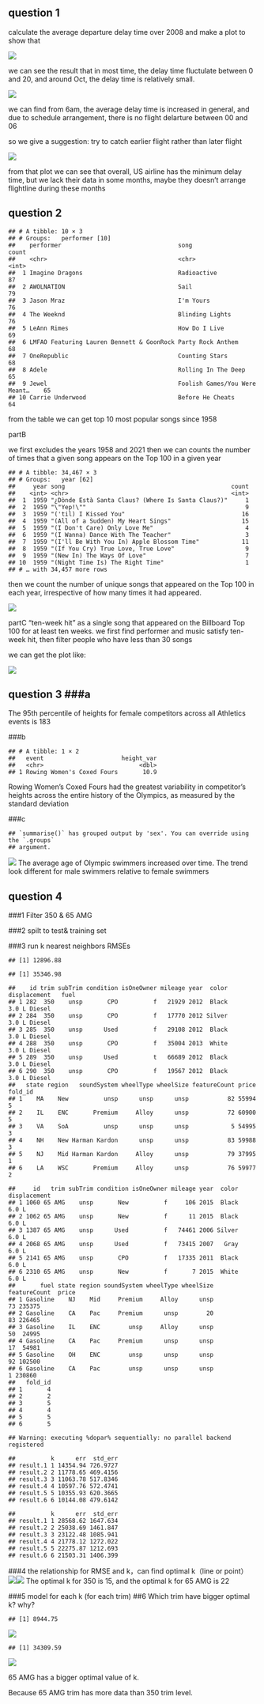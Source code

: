 ## question 1

calculate the average departure delay time over 2008 and make a plot to
show that

![](Assignment-1_files/figure-markdown_strict/plot%20average%20departure%20delay%20time%20over%202008-1.png)

we can see the result that in most time, the delay time fluctulate
between 0 and 20, and around Oct, the delay time is relatively small.

![](Assignment-1_files/figure-markdown_strict/delay%20day-1.png)

we can find from 6am, the average delay time is increased in general,
and due to schedule arrangement, there is no flight delarture between 00
and 06

so we give a suggestion: try to catch earlier flight rather than later
flight

![](Assignment-1_files/figure-markdown_strict/delay%20time%20affected%20by%20airline-1.png)

from that plot we can see that overall, US airline has the minimum delay
time, but we lack their data in some months, maybe they doesn’t arrange
flightline during these months

## question 2

    ## # A tibble: 10 × 3
    ## # Groups:   performer [10]
    ##    performer                                 song                          count
    ##    <chr>                                     <chr>                         <int>
    ##  1 Imagine Dragons                           Radioactive                      87
    ##  2 AWOLNATION                                Sail                             79
    ##  3 Jason Mraz                                I'm Yours                        76
    ##  4 The Weeknd                                Blinding Lights                  76
    ##  5 LeAnn Rimes                               How Do I Live                    69
    ##  6 LMFAO Featuring Lauren Bennett & GoonRock Party Rock Anthem                68
    ##  7 OneRepublic                               Counting Stars                   68
    ##  8 Adele                                     Rolling In The Deep              65
    ##  9 Jewel                                     Foolish Games/You Were Meant…    65
    ## 10 Carrie Underwood                          Before He Cheats                 64

from the table we can get top 10 most popular songs since 1958

partB

we first excludes the years 1958 and 2021 then we can counts the number
of times that a given song appears on the Top 100 in a given year

    ## # A tibble: 34,467 × 3
    ## # Groups:   year [62]
    ##     year song                                               count
    ##    <int> <chr>                                              <int>
    ##  1  1959 "¿Dònde Està Santa Claus? (Where Is Santa Claus?)"     1
    ##  2  1959 "\"Yep!\""                                             9
    ##  3  1959 "('til) I Kissed You"                                 16
    ##  4  1959 "(All of a Sudden) My Heart Sings"                    15
    ##  5  1959 "(I Don't Care) Only Love Me"                          4
    ##  6  1959 "(I Wanna) Dance With The Teacher"                     3
    ##  7  1959 "(I'll Be With You In) Apple Blossom Time"            11
    ##  8  1959 "(If You Cry) True Love, True Love"                    9
    ##  9  1959 "(New In) The Ways Of Love"                            7
    ## 10  1959 "(Night Time Is) The Right Time"                       1
    ## # … with 34,457 more rows

then we count the number of unique songs that appeared on the Top 100 in
each year, irrespective of how many times it had appeared.

![](Assignment-1_files/figure-markdown_strict/show%20musical%20diversity%20over%20the%20years-1.png)

partC “ten-week hit” as a single song that appeared on the Billboard Top
100 for at least ten weeks. we first find performer and music satisfy
ten-week hit, then filter people who have less than 30 songs

we can get the plot like:

![](Assignment-1_files/figure-markdown_strict/ten_week_hit_musicians%20list-1.png)
## question 3 ###a

The 95th percentile of heights for female competitors across all
Athletics events is 183

###b

    ## # A tibble: 1 × 2
    ##   event                      height_var
    ##   <chr>                           <dbl>
    ## 1 Rowing Women's Coxed Fours       10.9

Rowing Women’s Coxed Fours had the greatest variability in competitor’s
heights across the entire history of the Olympics, as measured by the
standard deviation

###c

    ## `summarise()` has grouped output by 'sex'. You can override using the `.groups`
    ## argument.

![](Assignment-1_files/figure-markdown_strict/unnamed-chunk-4-1.png) The
average age of Olympic swimmers increased over time. The trend look
different for male swimmers relative to female swimmers

## question 4

###1 Filter 350 & 65 AMG

###2 spilt to test& training set

###3 run k nearest neighbors RMSEs

    ## [1] 12896.88

    ## [1] 35346.98

    ##    id trim subTrim condition isOneOwner mileage year  color displacement   fuel
    ## 1 282  350    unsp       CPO          f   21929 2012  Black        3.0 L Diesel
    ## 2 284  350    unsp       CPO          f   17770 2012 Silver        3.0 L Diesel
    ## 3 285  350    unsp      Used          f   29108 2012  Black        3.0 L Diesel
    ## 4 288  350    unsp       CPO          f   35004 2013  White        3.0 L Diesel
    ## 5 289  350    unsp      Used          t   66689 2012  Black        3.0 L Diesel
    ## 6 290  350    unsp       CPO          f   19567 2012  Black        3.0 L Diesel
    ##   state region   soundSystem wheelType wheelSize featureCount price fold_id
    ## 1    MA    New          unsp      unsp      unsp           82 55994       5
    ## 2    IL    ENC       Premium     Alloy      unsp           72 60900       5
    ## 3    VA    SoA          unsp      unsp      unsp            5 54995       3
    ## 4    NH    New Harman Kardon      unsp      unsp           83 59988       3
    ## 5    NJ    Mid Harman Kardon     Alloy      unsp           79 37995       1
    ## 6    LA    WSC       Premium     Alloy      unsp           76 59977       2

    ##     id   trim subTrim condition isOneOwner mileage year  color displacement
    ## 1 1060 65 AMG    unsp       New          f     106 2015  Black        6.0 L
    ## 2 1062 65 AMG    unsp       New          f      11 2015  Black        6.0 L
    ## 3 1387 65 AMG    unsp      Used          f   74461 2006 Silver        6.0 L
    ## 4 2068 65 AMG    unsp      Used          f   73415 2007   Gray        6.0 L
    ## 5 2141 65 AMG    unsp       CPO          f   17335 2011  Black        6.0 L
    ## 6 2310 65 AMG    unsp       New          f       7 2015  White        6.0 L
    ##       fuel state region soundSystem wheelType wheelSize featureCount  price
    ## 1 Gasoline    NJ    Mid     Premium     Alloy      unsp           73 235375
    ## 2 Gasoline    CA    Pac     Premium      unsp        20           83 226465
    ## 3 Gasoline    IL    ENC        unsp     Alloy      unsp           50  24995
    ## 4 Gasoline    CA    Pac     Premium      unsp      unsp           17  54981
    ## 5 Gasoline    OH    ENC        unsp      unsp      unsp           92 102500
    ## 6 Gasoline    CA    Pac        unsp      unsp      unsp            1 230860
    ##   fold_id
    ## 1       4
    ## 2       2
    ## 3       5
    ## 4       4
    ## 5       5
    ## 6       5

    ## Warning: executing %dopar% sequentially: no parallel backend registered

    ##          k      err  std_err
    ## result.1 1 14354.94 726.9727
    ## result.2 2 11778.65 469.4156
    ## result.3 3 11063.78 517.8346
    ## result.4 4 10597.76 572.4741
    ## result.5 5 10355.93 620.3665
    ## result.6 6 10144.08 479.6142

    ##          k      err  std_err
    ## result.1 1 28568.62 1647.634
    ## result.2 2 25038.69 1461.847
    ## result.3 3 23122.48 1085.941
    ## result.4 4 21778.12 1272.022
    ## result.5 5 22275.87 1212.693
    ## result.6 6 21503.31 1406.399

###4 the relationship for RMSE and k，can find optimal k（line or
point）
![](Assignment-1_files/figure-markdown_strict/unnamed-chunk-9-1.png)![](Assignment-1_files/figure-markdown_strict/unnamed-chunk-9-2.png)
The optimal k for 350 is 15, and the optimal k for 65 AMG is 22

###5 model for each k (for each trim) ##6 Which trim have bigger optimal
k? why?

    ## [1] 8944.75

![](Assignment-1_files/figure-markdown_strict/unnamed-chunk-10-1.png)

    ## [1] 34309.59

![](Assignment-1_files/figure-markdown_strict/unnamed-chunk-10-2.png)

65 AMG has a bigger optimal value of k.

Because 65 AMG trim has more data than 350 trim level.
